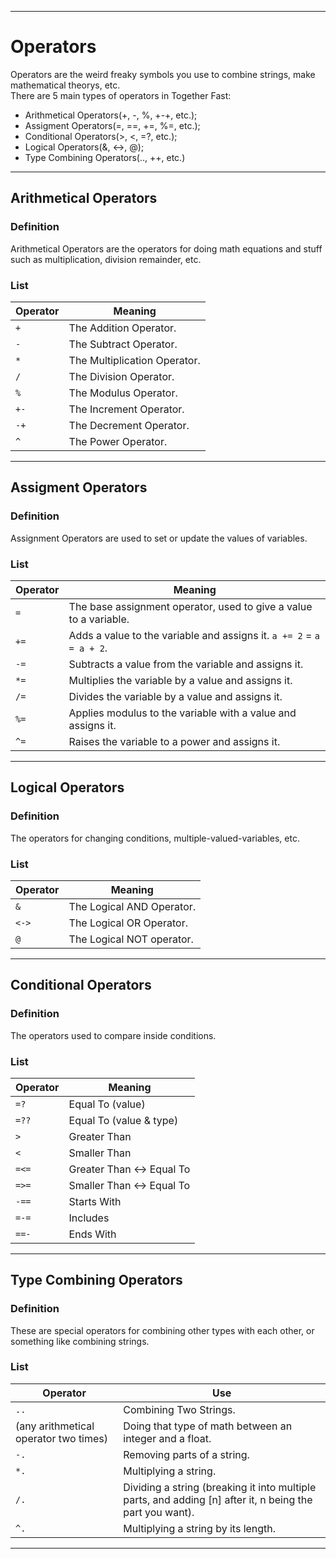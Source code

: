 ***
# Operators
Operators are the weird freaky symbols you use to combine strings, make mathematical theorys, etc.\
There are 5 main types of operators in Together Fast:
* Arithmetical Operators(+, -, %, +-+, etc.);
* Assigment Operators(=, ==, +=, %=, etc.);
* Conditional Operators(>, <, =?, etc.);
* Logical Operators(&, <->, @);
* Type Combining Operators(.., ++, etc.)
***
## Arithmetical Operators
### Definition
Arithmetical Operators are the operators for doing math equations and stuff such as multiplication, division remainder, etc.
### List
 Operator | Meaning
 --- | ---
 `+` | The Addition Operator.
 `-` | The Subtract Operator.
 `*` | The Multiplication Operator.
 `/` | The Division Operator.
 `%` | The Modulus Operator.
 `+-` | The Increment Operator.
 `-+` | The Decrement Operator.
 `^` | The Power Operator.
***
## Assigment Operators
### Definition
Assignment Operators are used to set or update the values of variables.
### List
 Operator | Meaning
 --- | ---
 `=` | The base assignment operator, used to give a value to a variable.
 `+=` | Adds a value to the variable and assigns it. `a += 2` = `a = a + 2`.
 `-=` | Subtracts a value from the variable and assigns it.
 `*=` | Multiplies the variable by a value and assigns it.
 `/=` | Divides the variable by a value and assigns it.
 `%=` | Applies modulus to the variable with a value and assigns it.
 `^=` | Raises the variable to a power and assigns it.
***
## Logical Operators
### Definition
The operators for changing conditions, multiple-valued-variables, etc.
### List
 Operator | Meaning
 --- | ---
 `&` | The Logical AND Operator.
 `<->` | The Logical OR Operator.
 `@` | The Logical NOT operator.
***
## Conditional Operators
### Definition
The operators used to compare inside conditions.
### List
 Operator | Meaning
 --- | ---
 `=?` | Equal To (value)
 `=??` | Equal To (value & type)
 `>` | Greater Than
 `<` | Smaller Than
 `=<=` | Greater Than <-> Equal To
 `=>=` | Smaller Than <-> Equal To
 `-==` | Starts With
 `=-=` | Includes
 `==-` | Ends With
***
## Type Combining Operators
### Definition
These are special operators for combining other types with each other, or something like combining strings.
### List
 Operator | Use
 --- | ---
 `..` | Combining Two Strings.
 (any arithmetical operator two times) | Doing that type of math between an integer and a float.
 `-.` | Removing parts of a string.
 `*.` | Multiplying a string.
 `/.` | Dividing a string (breaking it into multiple parts, and adding [n] after it, n being the part you want).
 `^.` | Multiplying a string by its length.
***
